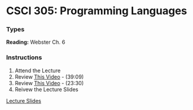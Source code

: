 # CSCI 305: Programming Languages

### Types

**Reading:** Webster Ch. 6

### Instructions
1. Attend the Lecture
1. Review [This Video](https://youtu.be/6AFHFa1-RzA) - (39:09)
2. Review [This Video](https://youtu.be/AJmtUuJ1CjQ) - (23:30)
3. Reivew the Lecture Slides

[Lecture Slides](slides/Lecture15.pdf)
